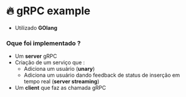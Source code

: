 # :fire: gRPC example
- Utilizado **GOlang**

### Oque foi implementado ?
- Um **server** gRPC
-  Criação de um serviço que :
	- Adiciona um usuário (**unary**)
	- Adiciona um usuário dando feedback de status de inserção em tempo real (**server streaming**)
- Um **client** que faz as chamada gRPC

